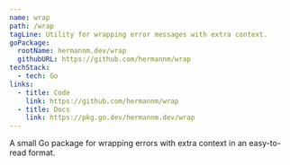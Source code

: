 ```yaml
---
name: wrap
path: /wrap
tagLine: Utility for wrapping error messages with extra context.
goPackage:
  rootName: hermannm.dev/wrap
  githubURL: https://github.com/hermannm/wrap
techStack:
  - tech: Go
links:
  - title: Code
    link: https://github.com/hermannm/wrap
  - title: Docs
    link: https://pkg.go.dev/hermannm.dev/wrap
---
```


A small Go package for wrapping errors with extra context in an easy-to-read format.
